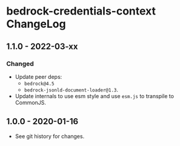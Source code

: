 # bedrock-credentials-context ChangeLog

## 1.1.0 - 2022-03-xx

### Changed
- Update peer deps:
  - `bedrock@4.5`
  - `bedrock-jsonld-document-loader@1.3`.
- Update internals to use esm style and use `esm.js` to
  transpile to CommonJS.

## 1.0.0 - 2020-01-16

- See git history for changes.
